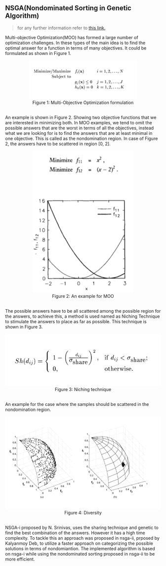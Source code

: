 ## NSGA(Nondominated Sorting in Genetic Algorithm)

> for any further information refer to [this link.](#https://web.njit.edu/~horacio/Math451H/download/SrinivasDeb_GA.pdf)

Multi-objective Optimization(MOO) has formed a large number of optimization challenges. In these types of the main idea is to find the optimal answer for a function in terms of many objectives. It could be formulated as shown in Figure 1.


<div align="center" height="200px">
<img src="images/MOO.png" alt="MOO">
<figcaption align="center">Figure 1: Multi-Objective Optimization formulation</figcaption>
</div><br/>

An example is shown in Figure 2. Showing two objective functions that we are interested in minimizing both. In MOO examples, we tend to omit the possible answers that are the worst in terms of all the objectives, instead what we are looking for is to find the answers that are at least minimal in one objective. This is called as the nondomination region. In case of Figure 2, the answers have to be scattered in region [0, 2].

<div align="center" height="200px">
<img src="images/Example.png" alt="example">
<figcaption align="center">Figure 2: An example for MOO</figcaption>
</div><br/>

The possible answers have to be all scattered among the possible region for the answers, to achieve this, a method is used named as Niching Technique to stimulate the answers to place as far as possible. This technique is shown in Figure 3.

<div align="center" height="100px">
<img src="images/Nich.png" alt="example">
<figcaption align="center">Figure 3: Niching technique</figcaption>
</div><br/>

An example for the case where the samples should be scattered in the nondomination region.

<div align="center" height="200px">
<img src="images/scattered.png" alt="example">
<figcaption align="center">Figure 4: Diversity</figcaption>
</div><br/>

NSGA-i proposed by N. Srinivas, uses the sharing technique and genetic to find the best combination of the answers. However it has a high time complexity. To tackle this an approach was proposed in nsga-ii, prposed by Kalyanmoy Deb, to utilize a faster approach on categorizing the possible solutions in terms of nondomiantion. The implemented algorithm is based on nsga-i while using the nondominated sorting proposed in nsga-ii to be more efficient.
